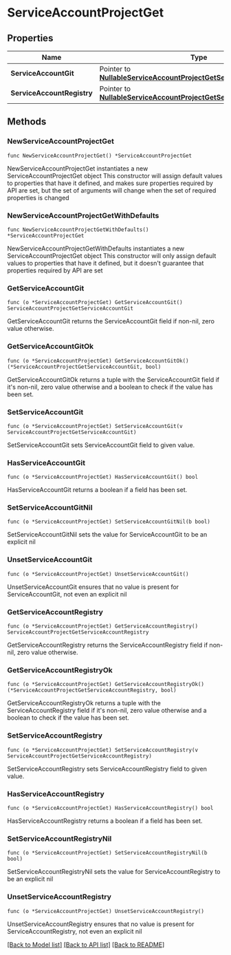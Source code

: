 # ServiceAccountProjectGet

## Properties

Name | Type | Description | Notes
------------ | ------------- | ------------- | -------------
**ServiceAccountGit** | Pointer to [**NullableServiceAccountProjectGetServiceAccountGit**](ServiceAccountProjectGetServiceAccountGit.md) |  | [optional] 
**ServiceAccountRegistry** | Pointer to [**NullableServiceAccountProjectGetServiceAccountRegistry**](ServiceAccountProjectGetServiceAccountRegistry.md) |  | [optional] 

## Methods

### NewServiceAccountProjectGet

`func NewServiceAccountProjectGet() *ServiceAccountProjectGet`

NewServiceAccountProjectGet instantiates a new ServiceAccountProjectGet object
This constructor will assign default values to properties that have it defined,
and makes sure properties required by API are set, but the set of arguments
will change when the set of required properties is changed

### NewServiceAccountProjectGetWithDefaults

`func NewServiceAccountProjectGetWithDefaults() *ServiceAccountProjectGet`

NewServiceAccountProjectGetWithDefaults instantiates a new ServiceAccountProjectGet object
This constructor will only assign default values to properties that have it defined,
but it doesn't guarantee that properties required by API are set

### GetServiceAccountGit

`func (o *ServiceAccountProjectGet) GetServiceAccountGit() ServiceAccountProjectGetServiceAccountGit`

GetServiceAccountGit returns the ServiceAccountGit field if non-nil, zero value otherwise.

### GetServiceAccountGitOk

`func (o *ServiceAccountProjectGet) GetServiceAccountGitOk() (*ServiceAccountProjectGetServiceAccountGit, bool)`

GetServiceAccountGitOk returns a tuple with the ServiceAccountGit field if it's non-nil, zero value otherwise
and a boolean to check if the value has been set.

### SetServiceAccountGit

`func (o *ServiceAccountProjectGet) SetServiceAccountGit(v ServiceAccountProjectGetServiceAccountGit)`

SetServiceAccountGit sets ServiceAccountGit field to given value.

### HasServiceAccountGit

`func (o *ServiceAccountProjectGet) HasServiceAccountGit() bool`

HasServiceAccountGit returns a boolean if a field has been set.

### SetServiceAccountGitNil

`func (o *ServiceAccountProjectGet) SetServiceAccountGitNil(b bool)`

 SetServiceAccountGitNil sets the value for ServiceAccountGit to be an explicit nil

### UnsetServiceAccountGit
`func (o *ServiceAccountProjectGet) UnsetServiceAccountGit()`

UnsetServiceAccountGit ensures that no value is present for ServiceAccountGit, not even an explicit nil
### GetServiceAccountRegistry

`func (o *ServiceAccountProjectGet) GetServiceAccountRegistry() ServiceAccountProjectGetServiceAccountRegistry`

GetServiceAccountRegistry returns the ServiceAccountRegistry field if non-nil, zero value otherwise.

### GetServiceAccountRegistryOk

`func (o *ServiceAccountProjectGet) GetServiceAccountRegistryOk() (*ServiceAccountProjectGetServiceAccountRegistry, bool)`

GetServiceAccountRegistryOk returns a tuple with the ServiceAccountRegistry field if it's non-nil, zero value otherwise
and a boolean to check if the value has been set.

### SetServiceAccountRegistry

`func (o *ServiceAccountProjectGet) SetServiceAccountRegistry(v ServiceAccountProjectGetServiceAccountRegistry)`

SetServiceAccountRegistry sets ServiceAccountRegistry field to given value.

### HasServiceAccountRegistry

`func (o *ServiceAccountProjectGet) HasServiceAccountRegistry() bool`

HasServiceAccountRegistry returns a boolean if a field has been set.

### SetServiceAccountRegistryNil

`func (o *ServiceAccountProjectGet) SetServiceAccountRegistryNil(b bool)`

 SetServiceAccountRegistryNil sets the value for ServiceAccountRegistry to be an explicit nil

### UnsetServiceAccountRegistry
`func (o *ServiceAccountProjectGet) UnsetServiceAccountRegistry()`

UnsetServiceAccountRegistry ensures that no value is present for ServiceAccountRegistry, not even an explicit nil

[[Back to Model list]](../README.md#documentation-for-models) [[Back to API list]](../README.md#documentation-for-api-endpoints) [[Back to README]](../README.md)


